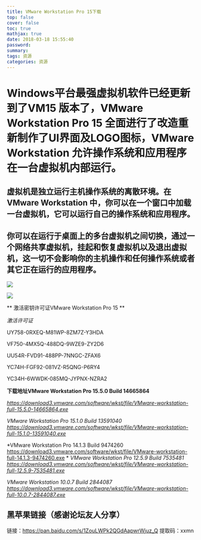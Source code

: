 ```yaml
---
title: VMware Workstation Pro 15下载
top: false
cover: false
toc: true
mathjax: true
date: 2018-03-18 15:55:40
password:
summary:
tags: 资源
categories: 资源
---
```


# Windows平台最强虚拟机软件已经更新到了VM15 版本了，VMware Workstation Pro 15 全面进行了改造重新制作了UI界面及LOGO图标，VMware Workstation 允许操作系统和应用程序在一台虚拟机内部运行。 #

## 虚拟机是独立运行主机操作系统的离散环境。在 VMware Workstation 中，你可以在一个窗口中加载一台虚拟机，它可以运行自己的操作系统和应用程序。 ##

## 你可以在运行于桌面上的多台虚拟机之间切换，通过一个网络共享虚拟机，挂起和恢复虚拟机以及退出虚拟机，这一切不会影响你的主机操作和任何操作系统或者其它正在运行的应用程序。 ##
![](https://i.imgur.com/S0b5hyj.png)

![](https://i.imgur.com/FHp061U.png)


** 激活密钥许可证VMware Workstation Pro 15 **

*激活许可证*

UY758-0RXEQ-M81WP-8ZM7Z-Y3HDA

VF750-4MX5Q-488DQ-9WZE9-ZY2D6

UU54R-FVD91-488PP-7NNGC-ZFAX6

YC74H-FGF92-081VZ-R5QNG-P6RY4

YC34H-6WWDK-085MQ-JYPNX-NZRA2

**下载地址VMware Workstation Pro 15.5.0 Build 14665864**

*https://download3.vmware.com/software/wkst/file/VMware-workstation-full-15.5.0-14665864.exe*

*VMware Workstation Pro 15.1.0 Build 13591040
https://download3.vmware.com/software/wkst/file/VMware-workstation-full-15.1.0-13591040.exe*

*VMware Workstation Pro 14.1.3 Build 9474260
https://download3.vmware.com/software/wkst/file/VMware-workstation-full-14.1.3-9474260.exe
*
*VMware Workstation Pro 12.5.9 Build 7535481
https://download3.vmware.com/software/wkst/file/VMware-workstation-full-12.5.9-7535481.exe*

*VMware Workstation 10.0.7 Build 2844087
https://download3.vmware.com/software/wkst/file/VMware-workstation-full-10.0.7-2844087.exe*

## 黑苹果链接（感谢论坛友人分享） ##

链接：https://pan.baidu.com/s/1ZouLWPk2QGdAapwrWjuz_Q 
提取码：xxmn 